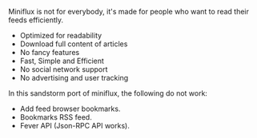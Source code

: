 Miniflux is not for everybody, it's made for people who want to read their feeds efficiently.
* Optimized for readability
* Download full content of articles
* No fancy features
* Fast, Simple and Efficient
* No social network support
* No advertising and user tracking

In this sandstorm port of miniflux, the following do not work:
* Add feed browser bookmarks.
* Bookmarks RSS feed.
* Fever API (Json-RPC API works).
